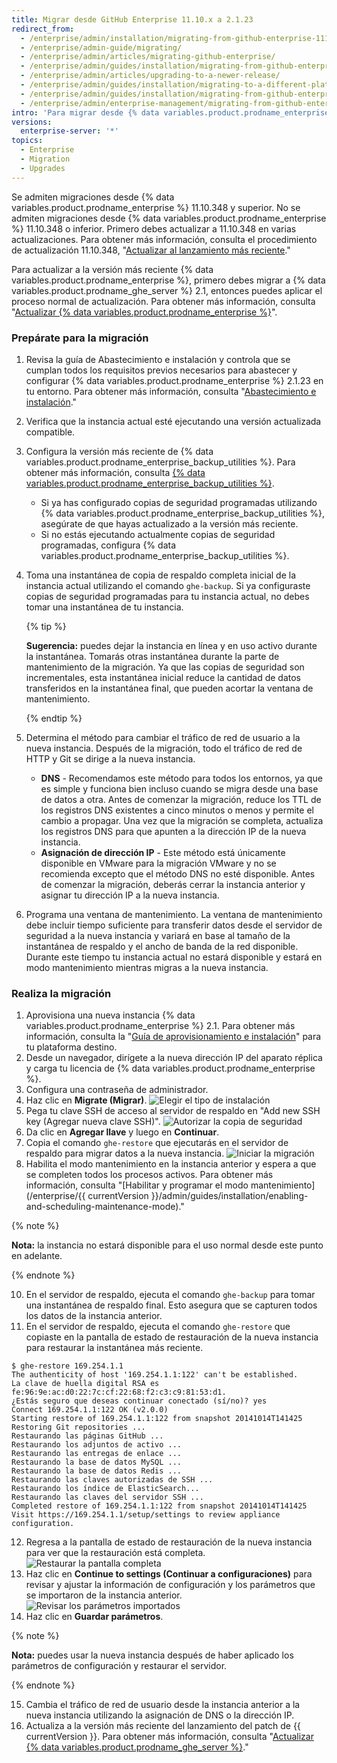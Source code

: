 ```yaml
---
title: Migrar desde GitHub Enterprise 11.10.x a 2.1.23
redirect_from:
  - /enterprise/admin/installation/migrating-from-github-enterprise-1110x-to-2123
  - /enterprise/admin-guide/migrating/
  - /enterprise/admin/articles/migrating-github-enterprise/
  - /enterprise/admin/guides/installation/migrating-from-github-enterprise-v11-10-34x/
  - /enterprise/admin/articles/upgrading-to-a-newer-release/
  - /enterprise/admin/guides/installation/migrating-to-a-different-platform-or-from-github-enterprise-11-10-34x/
  - /enterprise/admin/guides/installation/migrating-from-github-enterprise-11-10-x-to-2-1-23
  - /enterprise/admin/enterprise-management/migrating-from-github-enterprise-1110x-to-2123
intro: 'Para migrar desde {% data variables.product.prodname_enterprise %} 11.10.x a 2.1.23, deberás configurar una nueva instancia de aparato y migrar los datos de la instancia anterior.'
versions:
  enterprise-server: '*'
topics:
  - Enterprise
  - Migration
  - Upgrades
---
```


Se admiten migraciones desde {% data variables.product.prodname_enterprise %} 11.10.348 y superior. No se admiten migraciones desde {% data variables.product.prodname_enterprise %} 11.10.348 o inferior. Primero debes actualizar a 11.10.348 en varias actualizaciones. Para obtener más información, consulta el procedimiento de actualización 11.10.348, "[Actualizar al lanzamiento más reciente](/enterprise/11.10.340/admin/articles/upgrading-to-the-latest-release/)."

Para actualizar a la versión más reciente {% data variables.product.prodname_enterprise %}, primero debes migrar a {% data variables.product.prodname_ghe_server %} 2.1, entonces puedes aplicar el proceso normal de actualización. Para obtener más información, consulta "[Actualizar {% data variables.product.prodname_enterprise %}](/enterprise/admin/guides/installation/upgrading-github-enterprise-server/)".

### Prepárate para la migración

1. Revisa la guía de Abastecimiento e instalación y controla que se cumplan todos los requisitos previos necesarios para abastecer y configurar {% data variables.product.prodname_enterprise %} 2.1.23 en tu entorno. Para obtener más información, consulta "[Abastecimiento e instalación](/enterprise/2.1/admin/guides/installation/provisioning-and-installation/)."
2. Verifica que la instancia actual esté ejecutando una versión actualizada compatible.
3. Configura la versión más reciente de {% data variables.product.prodname_enterprise_backup_utilities %}. Para obtener más información, consulta [{% data variables.product.prodname_enterprise_backup_utilities %}](https://github.com/github/backup-utils).
    - Si ya has configurado copias de seguridad programadas utilizando {% data variables.product.prodname_enterprise_backup_utilities %}, asegúrate de que hayas actualizado a la versión más reciente.
    - Si no estás ejecutando actualmente copias de seguridad programadas, configura {% data variables.product.prodname_enterprise_backup_utilities %}.
4. Toma una instantánea de copia de respaldo completa inicial de la instancia actual utilizando el comando `ghe-backup`. Si ya configuraste copias de seguridad programadas para tu instancia actual, no debes tomar una instantánea de tu instancia.

   {% tip %}

   **Sugerencia:** puedes dejar la instancia en línea y en uso activo durante la instantánea. Tomarás otras instantánea durante la parte de mantenimiento de la migración. Ya que las copias de seguridad son incrementales, esta instantánea inicial reduce la cantidad de datos transferidos en la instantánea final, que pueden acortar la ventana de mantenimiento.

   {% endtip %}

5. Determina el método para cambiar el tráfico de red de usuario a la nueva instancia. Después de la migración, todo el tráfico de red de HTTP y Git se dirige a la nueva instancia.
    - **DNS** - Recomendamos este método para todos los entornos, ya que es simple y funciona bien incluso cuando se migra desde una base de datos a otra. Antes de comenzar la migración, reduce los TTL de los registros DNS existentes a cinco minutos o menos y permite el cambio a propagar. Una vez que la migración se completa, actualiza los registros DNS para que apunten a la dirección IP de la nueva instancia.
    - **Asignación de dirección IP** - Este método está únicamente disponible en VMware para la migración VMware y no se recomienda excepto que el método DNS no esté disponible. Antes de comenzar la migración, deberás cerrar la instancia anterior y asignar tu dirección IP a la nueva instancia.
6. Programa una ventana de mantenimiento. La ventana de mantenimiento debe incluir tiempo suficiente para transferir datos desde el servidor de seguridad a la nueva instancia y variará en base al tamaño de la instantánea de respaldo y el ancho de banda de la red disponible. Durante este tiempo tu instancia actual no estará disponible y estará en modo mantenimiento mientras migras a la nueva instancia.

### Realiza la migración

1. Aprovisiona una nueva instancia {% data variables.product.prodname_enterprise %} 2.1. Para obtener más información, consulta la "[Guía de aprovisionamiento e instalación](/enterprise/2.1/admin/guides/installation/provisioning-and-installation/)" para tu plataforma destino.
2. Desde un navegador, dirígete a la nueva dirección IP del aparato réplica y carga tu licencia de {% data variables.product.prodname_enterprise %}.
3. Configura una contraseña de administrador.
5. Haz clic en **Migrate (Migrar)**. ![Elegir el tipo de instalación](/assets/images/enterprise/migration/migration-choose-install-type.png)
6. Pega tu clave SSH de acceso al servidor de respaldo en "Add new SSH key (Agregar nueva clave SSH)". ![Autorizar la copia de seguridad](/assets/images/enterprise/migration/migration-authorize-backup-host.png)
7. Da clic en **Agregar llave** y luego en **Continuar**.
8. Copia el comando `ghe-restore` que ejecutarás en el servidor de respaldo para migrar datos a la nueva instancia. ![Iniciar la migración](/assets/images/enterprise/migration/migration-restore-start.png)
9. Habilita el modo mantenimiento en la instancia anterior y espera a que se completen todos los procesos activos. Para obtener más información, consulta "[Habilitar y programar el modo mantenimiento](/enterprise/{{ currentVersion }}/admin/guides/installation/enabling-and-scheduling-maintenance-mode)."

  {% note %}

  **Nota:** la instancia no estará disponible para el uso normal desde este punto en adelante.

  {% endnote %}

10. En el servidor de respaldo, ejecuta el comando `ghe-backup` para tomar una instantánea de respaldo final. Esto asegura que se capturen todos los datos de la instancia anterior.
11. En el servidor de respaldo, ejecuta el comando `ghe-restore` que copiaste en la pantalla de estado de restauración de la nueva instancia para restaurar la instantánea más reciente.
  ```shell
  $ ghe-restore 169.254.1.1
  The authenticity of host '169.254.1.1:122' can't be established.
  La clave de huella digital RSA es fe:96:9e:ac:d0:22:7c:cf:22:68:f2:c3:c9:81:53:d1.
  ¿Estás seguro que deseas continuar conectado (sí/no)? yes
  Connect 169.254.1.1:122 OK (v2.0.0)
  Starting restore of 169.254.1.1:122 from snapshot 20141014T141425
  Restoring Git repositories ...
  Restaurando las páginas GitHub ...
  Restaurando los adjuntos de activo ...
  Restaurando las entregas de enlace ...
  Restaurando la base de datos MySQL ...
  Restaurando la base de datos Redis ...
  Restaurando las claves autorizadas de SSH ...
  Restaurando los índice de ElasticSearch...
  Restaurando las claves del servidor SSH ...
  Completed restore of 169.254.1.1:122 from snapshot 20141014T141425
  Visit https://169.254.1.1/setup/settings to review appliance configuration.
  ```

12. Regresa a la pantalla de estado de restauración de la nueva instancia para ver que la restauración está completa. ![Restaurar la pantalla completa](/assets/images/enterprise/migration/restore-complete-screen.png)
13. Haz clic en **Continue to settings (Continuar a configuraciones)** para revisar y ajustar la información de configuración y los parámetros que se importaron de la instancia anterior. ![Revisar los parámetros importados](/assets/images/enterprise/migration/migration-status-complete.png)
14. Haz clic en **Guardar parámetros**.

  {% note %}

  **Nota:** puedes usar la nueva instancia después de haber aplicado los parámetros de configuración y restaurar el servidor.

  {% endnote %}

15. Cambia el tráfico de red de usuario desde la instancia anterior a la nueva instancia utilizando la asignación de DNS o la dirección IP.
16. Actualiza a la versión más reciente del lanzamiento del patch de {{ currentVersion }}. Para obtener más información, consulta "[Actualizar {% data variables.product.prodname_ghe_server %}](/enterprise/admin/guides/installation/upgrading-github-enterprise-server/)."
